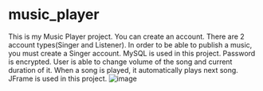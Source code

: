 # music_player
This is my Music Player project. 
You can create an account. 
There are 2 account types(Singer and Listener). 
In order to be able to publish a music, you must create a Singer account.
MySQL is used in this project. 
Password is encrypted. 
User is able to change volume of the song and current duration of it.
When a song is played, it automatically plays next song. 
JFrame is used in this project.
![image](https://github.com/BatuUzun/music_player/assets/103521291/790fa776-512d-4f8b-9037-c8f816e162e6)
